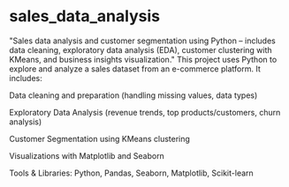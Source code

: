 # sales_data_analysis
"Sales data analysis and customer segmentation using Python – includes data cleaning, exploratory data analysis (EDA), customer clustering with KMeans, and business insights visualization."
This project uses Python to explore and analyze a sales dataset from an e-commerce platform. It includes:

Data cleaning and preparation (handling missing values, data types)

Exploratory Data Analysis (revenue trends, top products/customers, churn analysis)

Customer Segmentation using KMeans clustering

Visualizations with Matplotlib and Seaborn

Tools & Libraries:
Python, Pandas, Seaborn, Matplotlib, Scikit-learn
